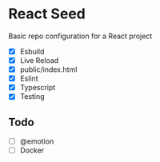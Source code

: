 # React Seed
Basic repo configuration for a React project

- [x] Esbuild
- [x] Live Reload
- [x] public/index.html
- [x] Eslint
- [x] Typescript
- [x] Testing

## Todo
- [ ] @emotion
- [ ] Docker